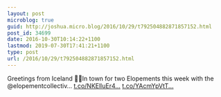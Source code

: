 ```yaml
---
layout: post
microblog: true
guid: http://joshua.micro.blog/2016/10/29/t792504882871857152.html
post_id: 34699
date: 2016-10-30T10:14:22+1100
lastmod: 2019-07-30T17:41:21+1100
type: post
url: /2016/10/29/t792504882871857152.html
---
```

Greetings from Iceland 🤘🏼In town for two Elopements this week with the @elopementcollectiv… [t.co/NKElluEr4...](https://t.co/NKElluEr4B) [t.co/YAcmYpVtT...](https://t.co/YAcmYpVtTC)
